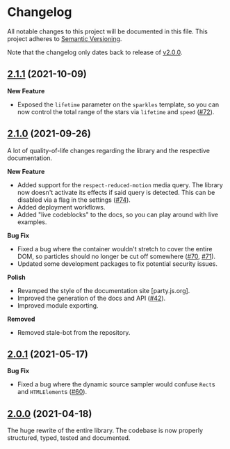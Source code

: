 # Changelog

All notable changes to this project will be documented in this file.
This project adheres to [Semantic Versioning](https://semver.org/spec/v2.0.0.html).

Note that the changelog only dates back to release of [v2.0.0][2.0.0].

## [2.1.1] (2021-10-09)

**New Feature**

-   Exposed the `lifetime` parameter on the `sparkles` template, so you can now control the total range of the stars via `lifetime` and `speed` ([#72]).

## [2.1.0] (2021-09-26)

A lot of quality-of-life changes regarding the library and the respective documentation.

**New Feature**

-   Added support for the `respect-reduced-motion` media query. The library now doesn't activate its effects if said query is detected. This can be disabled via a flag in the settings ([#74]).
-   Added deployment workflows.
-   Added "live codeblocks" to the docs, so you can play around with live examples.

**Bug Fix**

-   Fixed a bug where the container wouldn't stretch to cover the entire DOM, so particles should no longer be cut off somewhere ([#70], [#71]).
-   Updated some development packages to fix potential security issues.

**Polish**

-   Revamped the style of the documentation site [party.js.org].
-   Improved the generation of the docs and API ([#42]).
-   Improved module exporting.

**Removed**

-   Removed stale-bot from the repository.

## [2.0.1] (2021-05-17)

**Bug Fix**

-   Fixed a bug where the dynamic source sampler would confuse `Rect`s and `HTMLElement`s ([#60]).

## [2.0.0] (2021-04-18)

The huge rewrite of the entire library. The codebase is now properly structured, typed, tested and documented.

[2.1.1]: https://github.com/yiliansource/party-js/compare/v2.1.0...v2.1.1
[2.1.0]: https://github.com/yiliansource/party-js/compare/v2.0.1...v2.1.0
[2.0.1]: https://github.com/yiliansource/party-js/compare/v2.0.0...v2.0.1
[2.0.0]: https://github.com/yiliansource/party-js/releases/tag/v2.0.0
[#74]: https://github.com/yiliansource/party-js/issues/74
[#72]: https://github.com/yiliansource/party-js/issues/72
[#71]: https://github.com/yiliansource/party-js/issues/71
[#70]: https://github.com/yiliansource/party-js/issues/70
[#60]: https://github.com/yiliansource/party-js/issues/60
[#42]: https://github.com/yiliansource/party-js/issues/42
